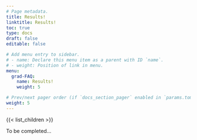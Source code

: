 ```yaml
---
# Page metadata.
title: Results!
linktitle: Results!
toc: true
type: docs
draft: false
editable: false

# Add menu entry to sidebar.
# - name: Declare this menu item as a parent with ID `name`.
# - weight: Position of link in menu.
menu:
  grad-FAQ:
    name: Results!
    weight: 5

# Prev/next pager order (if `docs_section_pager` enabled in `params.toml`)
weight: 5
---
```


{{< list_children >}}

To be completed...
